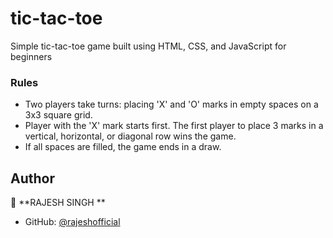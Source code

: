 # tic-tac-toe

Simple tic-tac-toe game built using HTML, CSS, and JavaScript for beginners


### Rules

- Two players take turns: placing 'X' and 'O' marks in empty spaces on a 3x3 square grid.
- Player with the 'X' mark starts first. The first player to place 3 marks in a vertical, horizontal, or diagonal row wins the game.
- If all spaces are filled, the game ends in a draw.



## Author

👤 **RAJESH SINGH **


* GitHub: [@rajeshofficial](https://github.com/rajeshofficial)
